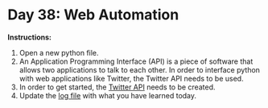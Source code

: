 # Day 38: Web Automation
**Instructions:** 
1. Open a new python file.
2. An Application Programming Interface (API) is a piece of software that allows two applications to talk to each other. In order to interface python with web applications like Twitter, the Twitter API needs to be used.
3. In order to get started, the [Twitter API](https://developer.twitter.com/en/docs) needs to be created.
2. Update the [log file](../../log.md) with what you have learned today.
